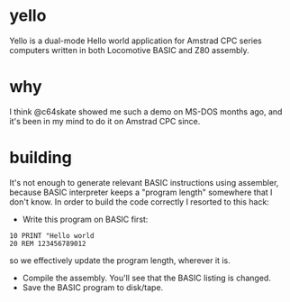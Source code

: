 # yello

Yello is a dual-mode Hello world application for Amstrad CPC series computers written
in both Locomotive BASIC and Z80 assembly.

# why

I think @c64skate showed me such a demo on MS-DOS months ago, and it's been in my mind
to do it on Amstrad CPC since.

# building

It's not enough to generate relevant BASIC instructions using assembler, because BASIC
interpreter keeps a "program length" somewhere that I don't know. In order to build
the code correctly I resorted to this hack:

- Write this program on BASIC first:

```basic
10 PRINT "Hello world
20 REM 123456789012
```

so we effectively update the program length, wherever it is.

- Compile the assembly. You'll see that the BASIC listing is changed.
- Save the BASIC program to disk/tape.
